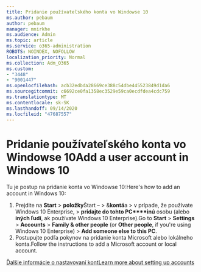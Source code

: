 ```yaml
---
title: Pridanie používateľského konta vo Windowse 10
ms.author: pebaum
author: pebaum
manager: mnirkhe
ms.audience: Admin
ms.topic: article
ms.service: o365-administration
ROBOTS: NOINDEX, NOFOLLOW
localization_priority: Normal
ms.collection: Adm_O365
ms.custom:
- "3448"
- "9001447"
ms.openlocfilehash: acb32edbda28669ce388c54dbe445523849d1da6
ms.sourcegitcommit: c6692ce0fa1358ec3529e59ca0ecdfdea4cdc759
ms.translationtype: MT
ms.contentlocale: sk-SK
ms.lasthandoff: 09/14/2020
ms.locfileid: "47687557"
---
```

# <a name="add-a-user-account-in-windows-10"></a><span data-ttu-id="6c592-102">Pridanie používateľského konta vo Windowse 10</span><span class="sxs-lookup"><span data-stu-id="6c592-102">Add a user account in Windows 10</span></span>

<span data-ttu-id="6c592-103">Tu je postup na pridanie konta vo Windowse 10:</span><span class="sxs-lookup"><span data-stu-id="6c592-103">Here's how to add an account in Windows 10:</span></span>

1. <span data-ttu-id="6c592-104">Prejdite na **Start**  >  **položky**Štart –  >  &**kontá**a  >  v prípade, že používate Windows 10 Enterprise, > **pridajte do tohto PC\*\*\*\*inú** osobu (alebo **iných ľudí**, ak používate Windows 10 Enterprise).</span><span class="sxs-lookup"><span data-stu-id="6c592-104">Go to **Start** > **Settings** > **Accounts** > **Family & other people** (or **Other people**, if you're using Windows 10 Enterprise) > **Add someone else to this PC**.</span></span>
2. <span data-ttu-id="6c592-105">Postupujte podľa pokynov na pridanie konta Microsoft alebo lokálneho konta.</span><span class="sxs-lookup"><span data-stu-id="6c592-105">Follow the instructions to add a Microsoft account or local account.</span></span>

[<span data-ttu-id="6c592-106">Ďalšie informácie o nastavovaní kont</span><span class="sxs-lookup"><span data-stu-id="6c592-106">Learn more about setting up accounts</span></span>](https://support.microsoft.com/help/17197/)